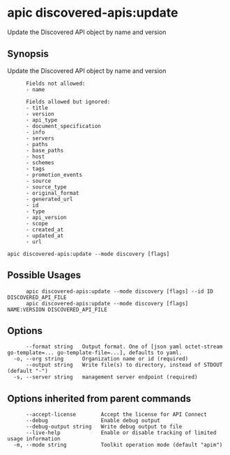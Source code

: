 # apic discovered-apis:update

Update the Discovered API object by name and version

## Synopsis

Update the Discovered API object by name and version
          
          Fields not allowed:
          - name
          
          Fields allowed but ignored:
          - title
          - version
          - api_type
          - document_specification
          - info
          - servers
          - paths
          - base_paths
          - host
          - schemes
          - tags
          - promotion_events
          - source
          - source_type
          - original_format
          - generated_url
          - id
          - type
          - api_version
          - scope
          - created_at
          - updated_at
          - url

```
apic discovered-apis:update --mode discovery [flags]
```

## Possible Usages

```
      apic discovered-apis:update --mode discovery [flags] --id ID DISCOVERED_API_FILE
      apic discovered-apis:update --mode discovery [flags] NAME:VERSION DISCOVERED_API_FILE
```

## Options

```
      --format string   Output format. One of [json yaml octet-stream go-template=... go-template-file=...], defaults to yaml.
  -o, --org string      Organization name or id (required)
      --output string   Write file(s) to directory, instead of STDOUT (default "-")
  -s, --server string   management server endpoint (required)
```

## Options inherited from parent commands

```
      --accept-license        Accept the license for API Connect
      --debug                 Enable debug output
      --debug-output string   Write debug output to file
      --live-help             Enable or disable tracking of limited usage information
  -m, --mode string           Toolkit operation mode (default "apim")
```
